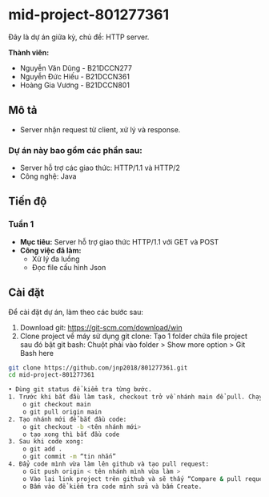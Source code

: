 # mid-project-801277361

Đây là dự án giữa kỳ, chủ đề: HTTP server.
<br>

**Thành viên:**
- Nguyễn Văn Dũng - B21DCCN277
- Nguyễn Đức Hiếu - B21DCCN361
- Hoàng Gia Vương - B21DCCN801

## Mô tả
- Server nhận request từ client, xử lý và response.

###  Dự án này bao gồm các phần sau:
- Server hỗ trợ các giao thức: HTTP/1.1 và HTTP/2
- Công nghệ: Java


## Tiến độ

### Tuần 1

- **Mục tiêu:** Server hỗ trợ giao thức HTTP/1.1 với GET và POST
- **Công việc đã làm:**
  <ul>
      <li>Xử lý đa luồng</li>
      <li>Đọc file cấu hình Json</li>
  </ul>

## Cài đặt

Để cài đặt dự án, làm theo các bước sau:

1. Download git: https://git-scm.com/download/win
2. Clone project về máy sử dụng git clone:
   Tạo 1 folder chứa file project sau đó bật git bash:
   Chuột phải vào folder > Show more option > Git Bash here

```sh
git clone https://github.com/jnp2018/801277361.git
cd mid-project-801277361

• Dùng git status để kiểm tra từng bước.
1. Trước khi bắt đầu làm task, checkout trở về nhánh main để pull. Chạy lệnh:
    o git checkout main
    o git pull origin main
2. Tạo nhánh mới để bắt đầu code:
    o git checkout -b <tên nhánh mới>
    o tạo xong thì bắt đầu code
3. Sau khi code xong:
    o git add .
    o git commit -m “tin nhắn”
4. Đẩy code mình vừa làm lên github và tạo pull request:
    o Git push origin < tên nhánh mình vừa làm >
    o Vào lại link project trên github và sẽ thấy “Compare & pull request”
    o Bấm vào để kiểm tra code mình sửa và bấm Create.



